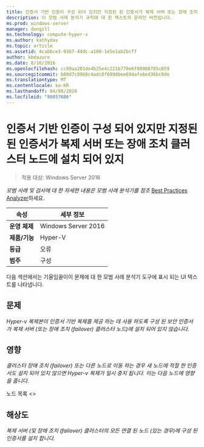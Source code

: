 ```yaml
---
title: 인증서 기반 인증이 구성 되어 있지만 지정된 된 인증서가 복제 서버 또는 장애 조치 클러스터 노드에 설치 되어 있지
description: 이 모범 사례 분석기 규칙에 대 한 텍스트의 온라인 버전입니다.
ms.prod: windows-server
manager: dongill
ms.technology: compute-hyper-v
ms.author: kathydav
ms.topic: article
ms.assetid: 4cabbce3-9367-4ddc-a108-1e5e1ab2bcff
author: kbdazure
ms.date: 8/16/2016
ms.openlocfilehash: cc89aa201de4b25e4c221b770e6f88908785c859
ms.sourcegitcommit: b00d7c8968c4adc8f699dbee694afe6ed36bc9de
ms.translationtype: MT
ms.contentlocale: ko-KR
ms.lasthandoff: 04/08/2020
ms.locfileid: "80857686"
---
```

# <a name="certificate-based-authentication-is-configured-but-the-specified-certificate-is-not-installed-on-the-replica-server-or-failover-cluster-nodes"></a>인증서 기반 인증이 구성 되어 있지만 지정된 된 인증서가 복제 서버 또는 장애 조치 클러스터 노드에 설치 되어 있지

>적용 대상: Windows Server 2016


  
*모범 사례 및 검사에 대 한 자세한 내용은 모범 사례 분석기를 참조* [Best Practices Analyzer](https://go.microsoft.com/fwlink/?LinkId=122786)하세요.  
  
|속성|세부 정보|  
|-|-|  
|**운영 체제**|Windows Server 2016|  
|**제품/기능**|Hyper-V|  
|**등급**|오류|  
|**범주**|구성|  

다음 섹션에서는 기울임꼴이이 문제에 대 한 모범 사례 분석기 도구에 표시 되는 UI 텍스트를 나타냅니다.

## <a name="issue"></a>문제  
  
*Hyper-v 복제본이 인증서 기반 복제를 제공 하는 데 사용 하도록 구성 된 보안 인증서가 복제 서버 (또는 장애 조치 (failover) 클러스터 노드)에 설치 되어 있지 않습니다.*  
  
## <a name="impact"></a>영향  
  
*클러스터 장애 조치 (failover) 또는 다른 노드로 이동 하는 경우 새 노드에 적절 한 인증서도 설치 되어 있지 않으면 Hyper-v 복제가 일시 중지 됩니다. 이는 다음 노드에 영향을 줍니다.*  
  
노드 목록 \<>  
  
## <a name="resolution"></a>해상도  
  
*복제 서버 (및 장애 조치 (failover) 클러스터의 모든 연결 된 노드 (있는 경우)에 구성 된 인증서를 설치 합니다.*  
  


